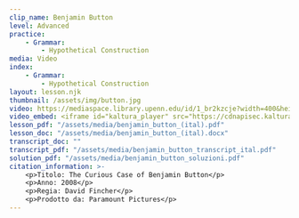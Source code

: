 ```yaml
---
clip_name: Benjamin Button
level: Advanced
practice: 
    - Grammar: 
        - Hypothetical Construction
media: Video
index: 
    - Grammar: 
        - Hypothetical Construction
layout: lesson.njk
thumbnail: /assets/img/button.jpg
video: https://mediaspace.library.upenn.edu/id/1_br2kzcje?width=400&height=285&playerId=52628472
video_embed: <iframe id="kaltura_player" src="https://cdnapisec.kaltura.com/p/1147242/sp/114724200/embedIframeJs/uiconf_id/9757771/partner_id/1147242?iframeembed=true&playerId=kaltura_player&entry_id=1_br2kzcje&flashvars[streamerType]=auto&amp;flashvars[localizationCode]=en&amp;flashvars[sideBarContainer.plugin]=true&amp;flashvars[sideBarContainer.position]=left&amp;flashvars[sideBarContainer.clickToClose]=true&amp;flashvars[chapters.plugin]=true&amp;flashvars[chapters.layout]=vertical&amp;flashvars[chapters.thumbnailRotator]=false&amp;flashvars[streamSelector.plugin]=true&amp;flashvars[EmbedPlayer.SpinnerTarget]=videoHolder&amp;flashvars[dualScreen.plugin]=true&amp;flashvars[Kaltura.addCrossoriginToIframe]=true&amp;&wid=1_9czm66cf" width="400" height="285" allowfullscreen webkitallowfullscreen mozAllowFullScreen allow="autoplay *; fullscreen *; encrypted-media *" sandbox="allow-downloads allow-forms allow-same-origin allow-scripts allow-top-navigation allow-pointer-lock allow-popups allow-modals allow-orientation-lock allow-popups-to-escape-sandbox allow-presentation allow-top-navigation-by-user-activation" frameborder="0" title="periodo_ipotetico_benjamin_button"></iframe>
lesson_pdf: "/assets/media/benjamin_button_(ital).pdf"
lesson_doc: "/assets/media/benjamin_button_(ital).docx"
transcript_doc: ""
transcript_pdf: "/assets/media/benjamin_button_transcript_ital.pdf"
solution_pdf: "/assets/media/benjamin_button_soluzioni.pdf"
citation_information: >- 
    <p>Titolo: The Curious Case of Benjamin Button</p>
    <p>Anno: 2008</p>
    <p>Regia: David Fincher</p>
    <p>Prodotto da: Paramount Pictures</p>
---
```

